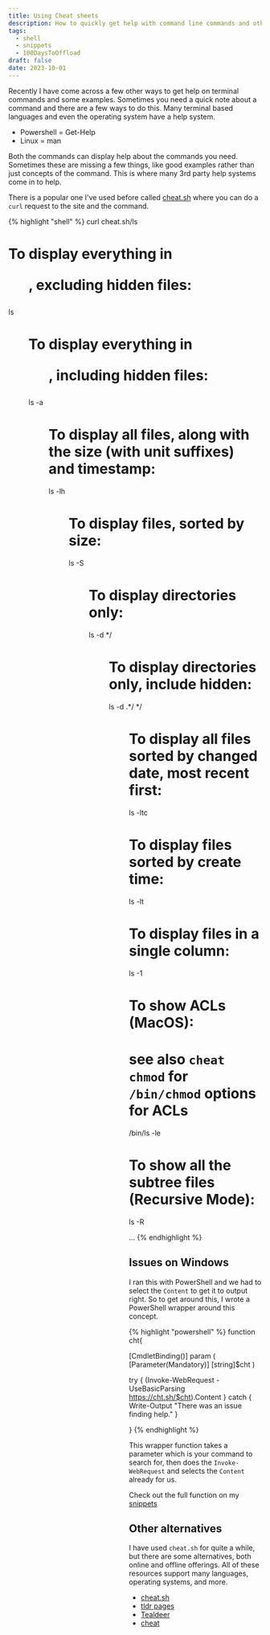 ```yaml
---
title: Using Cheat sheets
description: How to quickly get help with command line commands and other resources
tags: 
  - shell
  - snippets
  - 100DaysToOffload
draft: false
date: 2023-10-01
---
```


Recently I have come across a few other ways to get help on terminal commands and some examples. Sometimes you need a quick note about a command and there are a few ways to do this. Many terminal based languages and even the operating system have a help system.

- Powershell = Get-Help
- Linux = man

Both the commands can display help about the commands you need. Sometimes these are missing a few things, like good examples rather than just concepts of the command. This is where many 3rd party help systems come in to help.

There is a popular one I've used before called [cheat.sh](https://cheat.sh) where you can do a `curl` request to the site and the command.

{% highlight "shell" %}
curl cheat.sh/ls

# To display everything in <dir>, excluding hidden files:
ls <dir>

# To display everything in <dir>, including hidden files:
ls -a <dir>

# To display all files, along with the size (with unit suffixes) and timestamp:
ls -lh <dir>

# To display files, sorted by size:
ls -S <dir>

# To display directories only:
ls -d */ <dir>

# To display directories only, include hidden:
ls -d .*/ */ <dir>

# To display all files sorted by changed date, most recent first:
ls -ltc 

# To display files sorted by create time:
ls -lt

# To display files in a single column:
ls -1

# To show ACLs (MacOS):
# see also `cheat chmod` for `/bin/chmod` options for ACLs
/bin/ls -le

# To show all the subtree files (Recursive Mode):
ls -R

 ...
{% endhighlight %}

## Issues on Windows

I ran this with PowerShell and we had to select the `Content` to get it to output right. So to get around this, I wrote a PowerShell wrapper around this concept.

{% highlight "powershell" %}
function cht{

  [CmdletBinding()]
  param (
      [Parameter(Mandatory)]
      [string]$cht
  )

  try {
      (Invoke-WebRequest -UseBasicParsing https://cht.sh/$cht).Content
  }
  catch {
      Write-Output "There was an issue finding help."
  }

}
{% endhighlight %}

This wrapper function takes a parameter which is your command to search for, then does the `Invoke-WebRequest` and selects the `Content` already for us.

Check out the full function on my [snippets](https://codeberg.org/cjerrington/snippets/src/branch/main/powershell/cht.ps1)

## Other alternatives

I have used `cheat.sh` for quite a while, but there are some alternatives, both online and offline offerings. All of these resources support many languages, operating systems, and more.

- [cheat.sh](https://cheat.sh/)
- [tldr pages](https://tldr.sh/)
- [Tealdeer](https://dbrgn.github.io/tealdeer/)
- [cheat](https://github.com/cheat/cheat)